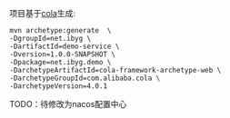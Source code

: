 
项目基于[cola](https://github.com/alibaba/COLA)生成:

```shell
mvn archetype:generate  \
-DgroupId=net.ibyg \
-DartifactId=demo-service \
-Dversion=1.0.0-SNAPSHOT \
-Dpackage=net.ibyg.demo \
-DarchetypeArtifactId=cola-framework-archetype-web \
-DarchetypeGroupId=com.alibaba.cola \
-DarchetypeVersion=4.0.1
```


TODO：待修改为nacos配置中心